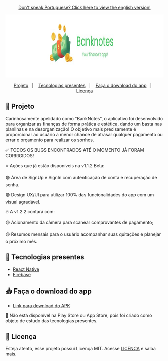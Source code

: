 <p align="center">
<a href="https://github.com/laysaalves/banknotes-app/blob/main/README.md">Don't speak Portuguese? Click here to view the english version!</a>
</p>

<div align="center">
   <img src=".github/project-logo.jpg" width="925" height="200">
</div> 

<p align="center">  
  <a href="#-projeto">Projeto</a>&nbsp;&nbsp;&nbsp;|&nbsp;&nbsp;&nbsp;
  <a href="#-tecnologias-presentes">Tecnologias presentes</a>&nbsp;&nbsp;&nbsp;|&nbsp;&nbsp;&nbsp;
  <a href="#-faça-o-download-do-app">Faça o download do app</a>&nbsp;&nbsp;&nbsp;|&nbsp;&nbsp;&nbsp;
  <a href="#-licença">Licença</a>
</p>

## 🎯 Projeto

<p>Carinhosamente apelidado como "BankNotes", o aplicativo foi desenvolvido para organizar as finanças de forma prática e estética, dando um basta nas planilhas e na desorganização! O objetivo mais precisamente é proporcionar ao usuário a menor chance de atrasar qualquer pagamento ou errar o orçamento para realizar os sonhos.</p>
<p>✅ TODOS OS BUGS ENCONTRADOS ATÉ O MOMENTO JÁ FORAM CORRIGIDOS!</p>
<p>⭐ Ações que já estão disponíveis na v1.1.2 Beta:<p>
<p align="left">🟢 Área de SignUp e SignIn com autenticação de conta e recuperação de senha.</p>
<p align="left">🟢 Design UX/UI para utilizar 100% das funcionalidades do app com um visual agradável.</p>
<p>🔥 A v1.2.2 contará com:<p>
<p align="left">🟡 Acionamento da câmera para scanear comprovantes de pagamento;</p>
<p align="left">🟡 Resumos mensais para o usuário acompanhar suas quitações e planejar o próximo mês.</p>

## 🚀 Tecnologias presentes

- [React Native](https://reactnative.dev/)
- [Firebase](https://firebase.google.com/)

## 📥 Faça o download do app
- [Link para download do APK](https://www.linkedin.com/in/laysaalves/)
<p>🚨 Não está disponível na Play Store ou App Store, pois foi criado como objeto de estudo das tecnologias presentes.</p>

## 🔐 Licença

Esteja atento, esse projeto possui Licença MIT. Acesse [LICENÇA](LICENSE) e saiba mais.
